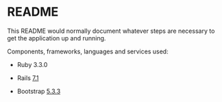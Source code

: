 # README

This README would normally document whatever steps are necessary to get the
application up and running.

Components, frameworks, languages and services used:

* Ruby 3.3.0

* Rails [7.1](https://guides.rubyonrails.org/index.html)

* Bootstrap [5.3.3](https://getbootstrap.com/) 

